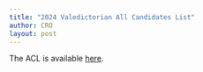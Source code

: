```yaml
---
title: "2024 Valedictorian All Candidates List"
author: CRO
layout: post
---
```


The ACL is available <a href="https://drive.google.com/file/d/1epSwHxOBGVCazVWGPqfX1xWOm9Kn0aYp/view?usp=sharing">here</a>.
